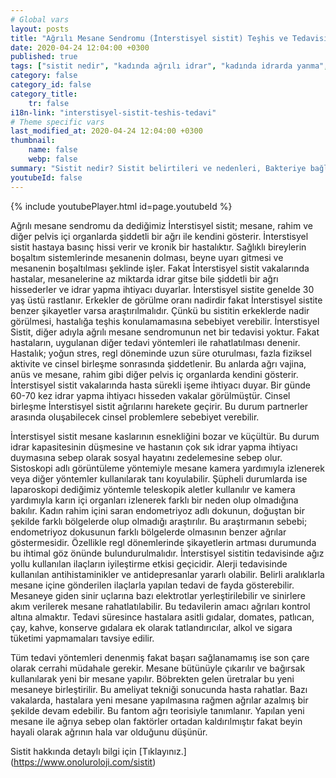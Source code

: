 ```yaml
---
# Global vars
layout: posts
title: "Ağrılı Mesane Sendromu (İnterstisyel sistit) Teşhis ve Tedavisi"
date: 2020-04-24 12:04:00 +0300
published: true
tags: ["sistit nedir", "kadında ağrılı idrar", "kadında idrarda yanma", "sistit belirti", "sistit nedeni", "bakteriyel sistit", "bakteriye bağlı olmayan sistit", "sistit teşhis", "sistit tedavi", "sistit çözüm", "İnterstisyel Sistit Teşhis", "İnterstisyel Sistit Tedavi", "İnterstisyel Sistit" , "sistit", "sistit ilaç", "mesane iltihabı", "kronik sistit", "mesane iltihabı tedavi", "mesane iltihabı çözüm"]
category: false
category_id: false
category_title:
    tr: false
i18n-link: "interstisyel-sistit-teshis-tedavi"
# Theme specific vars
last_modified_at: 2020-04-24 12:04:00 +0300
thumbnail:
    name: false
    webp: false
summary: "Sistit nedir? Sistit belirtileri ve nedenleri, Bakteriye bağlı olan sistit, Bakteriye bağlı olmayan sistit, Sistit teşhisi ve tedavisi, İnterstisyel Sistitin Teşhis ve Tedavisi."
youtubeId: false
---
```

{% include youtubePlayer.html id=page.youtubeId %}




Ağrılı mesane sendromu da dediğimiz İnterstisyel sistit; mesane, rahim ve diğer pelvis içi organlarda şiddetli bir ağrı ile kendini gösterir. İnterstisyel sistit hastaya basınç hissi verir ve kronik bir hastalıktır. Sağlıklı bireylerin boşaltım sistemlerinde mesanenin dolması, beyne uyarı gitmesi ve mesanenin boşaltılması şeklinde işler. Fakat İnterstisyel sistit vakalarında hastalar, mesanelerine az miktarda idrar gitse bile şiddetli bir ağrı hissederler ve idrar yapma ihtiyacı duyarlar. İnterstisyel sistite genelde 30 yaş üstü rastlanır. Erkekler de görülme oranı nadirdir fakat İnterstisyel sistite benzer şikayetler varsa araştırılmalıdır. Çünkü bu sistitin erkeklerde nadir görülmesi, hastalığa teşhis konulamamasına sebebiyet verebilir. İnterstisyel Sistit, diğer adıyla ağrılı mesane sendromunun net bir tedavisi yoktur. Fakat hastaların, uygulanan diğer tedavi yöntemleri ile rahatlatılması denenir. Hastalık; yoğun stres, regl döneminde uzun süre oturulması, fazla fiziksel aktivite ve cinsel birleşme sonrasında şiddetlenir. Bu anlarda ağrı vajina, anüs ve mesane, rahim gibi diğer pelvis iç organlarda kendini gösterir. İnterstisyel sistit vakalarında hasta sürekli işeme ihtiyacı duyar. Bir günde 60-70 kez idrar yapma ihtiyacı hisseden vakalar görülmüştür. Cinsel birleşme İnterstisyel sistit ağrılarını harekete geçirir. Bu durum partnerler arasında oluşabilecek cinsel problemlere sebebiyet verebilir.

İnterstisyel sistit mesane kaslarının esnekliğini bozar ve küçültür. Bu durum idrar kapasitesinin düşmesine ve hastanın çok sık idrar yapma ihtiyacı duymasına sebep olarak sosyal hayatını zedelemesine sebep olur. Sistoskopi adlı görüntüleme yöntemiyle mesane kamera yardımıyla izlenerek veya diğer yöntemler kullanılarak tanı koyulabilir. Şüpheli durumlarda ise laparoskopi dediğimiz yöntemle teleskopik aletler kullanılır ve kamera yardımıyla karın içi organları izlenerek farklı bir neden olup olmadığına bakılır. Kadın rahim içini saran endometriyoz adlı dokunun, doğuştan bir şekilde farklı bölgelerde olup olmadığı araştırılır. Bu araştırmanın sebebi; endometriyoz dokusunun farklı bölgelerde olmasının benzer ağrılar göstermesidir. Özellikle regl dönemlerinde şikayetlerin artması durumunda bu ihtimal göz önünde bulundurulmalıdır. İnterstisyel sistitin tedavisinde ağız yollu kullanılan ilaçların iyileştirme etkisi geçicidir. Alerji tedavisinde kullanılan antihistaminikler ve antidepresanlar yararlı olabilir. Belirli aralıklarla mesane içine gönderilen ilaçlarla yapılan tedavi de fayda gösterebilir. Mesaneye giden sinir uçlarına bazı elektrotlar yerleştirilebilir ve sinirlere akım verilerek mesane rahatlatılabilir. Bu tedavilerin amacı ağrıları kontrol altına almaktır. Tedavi süresince hastalara asitli gıdalar, domates, patlıcan, çay, kahve, konserve gıdalara ek olarak tatlandırıcılar, alkol ve sigara tüketimi yapmamaları tavsiye edilir.

Tüm tedavi yöntemleri denenmiş fakat başarı sağlanamamış ise son çare olarak cerrahi müdahale gerekir. Mesane bütünüyle çıkarılır ve bağırsak kullanılarak yeni bir mesane yapılır. Böbrekten gelen üretralar bu yeni mesaneye birleştirilir. Bu ameliyat tekniği sonucunda hasta rahatlar. Bazı vakalarda, hastalara yeni mesane yapılmasına rağmen ağrılar azalmış bir şekilde devam edebilir. Bu fantom ağrı teorisiyle tanımlanır. Yapılan yeni mesane ile ağrıya sebep olan faktörler ortadan kaldırılmıştır fakat beyin hayali olarak ağrının hala var olduğunu düşünür.


Sistit hakkında detaylı bilgi için [Tıklayınız.] (https://www.onoluroloji.com/sistit)
